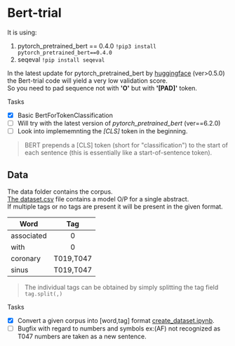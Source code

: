 # Bert-trial
It is using: 
1) pytorch_pretrained_bert == 0.4.0 ```!pip3 install pytorch_pretrained_bert==0.4.0```
2) seqeval ```!pip install seqeval```

In the latest update for pytorch_pretrained_bert by [huggingface](https://huggingface.co/transformers/model_doc/bert.html) (ver>0.5.0) the Bert-trial code will yield a very low validation score.   
So you need to pad sequence not with **'O'** but with **'[PAD]'** token.

Tasks
- [x] Basic BertForTokenClassification
- [ ] Will try with the latest version of *pytorch_pretrained_bert* (ver==6.2.0)
- [ ] Look into implememnting the *[CLS]* token in the beginning.   

> BERT prepends a [CLS] token (short for "classification") to the start of each sentence (this is essentially like a start-of-sentence token). 

## Data
The data folder contains the corpus.    
[The dataset.csv](data/dataset.csv) file contains a model O/P for a single abstract.   
If multiple tags or no tags are present it will be present in the given format.

| Word            | Tag       |
| --------------- |:---------:|
| associated	    | 0         |
| with	          | 0         |  
| coronary	      | T019,T047 |  
| sinus	          | T019,T047 |

> The individual tags can be obtained by simply splitting the tag field ```tag.split(,)```     

Tasks
- [x] Convert a given corpus into [word,tag] format [create_dataset.ipynb](create_dataset.ipynb).
- [ ] Bugfix with regard to numbers and symbols ex:(AF) not recognized as T047 numbers are taken as a new sentence.

